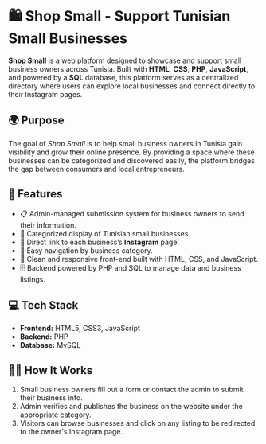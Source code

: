 # 🛍️ Shop Small - Support Tunisian Small Businesses

**Shop Small** is a web platform designed to showcase and support small business owners across Tunisia. Built with **HTML**, **CSS**, **PHP**, **JavaScript**, and powered by a **SQL** database, this platform serves as a centralized directory where users can explore local businesses and connect directly to their Instagram pages.

## 🌍 Purpose

The goal of *Shop Small* is to help small business owners in Tunisia gain visibility and grow their online presence. By providing a space where these businesses can be categorized and discovered easily, the platform bridges the gap between consumers and local entrepreneurs.

## 🔧 Features

- 📋 Admin-managed submission system for business owners to send their information.
- 📁 Categorized display of Tunisian small businesses.
- 🔗 Direct link to each business’s **Instagram** page.
- 🔎 Easy navigation by business category.
- 🎨 Clean and responsive front-end built with HTML, CSS, and JavaScript.
- 🗄️ Backend powered by PHP and SQL to manage data and business listings.

## 💻 Tech Stack

- **Frontend:** HTML5, CSS3, JavaScript
- **Backend:** PHP
- **Database:** MySQL

## 🧑‍💼 How It Works

1. Small business owners fill out a form or contact the admin to submit their business info.
2. Admin verifies and publishes the business on the website under the appropriate category.
3. Visitors can browse businesses and click on any listing to be redirected to the owner's Instagram page.
